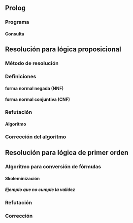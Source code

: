 ## Prolog

### Programa

#### Consulta


## Resolución para lógica proposicional

### Método de resolución

### Definiciones

#### forma normal negada (NNF)
#### forma normal conjuntiva (CNF)

### Refutación

#### Algoritmo

### Corrección del algoritmo


## Resolución para lógica de primer orden

### Algoritmo para conversión de fórmulas

#### Skoleminización

##### Ejemplo que no cumple la validez

### Refutación


### Corrección




